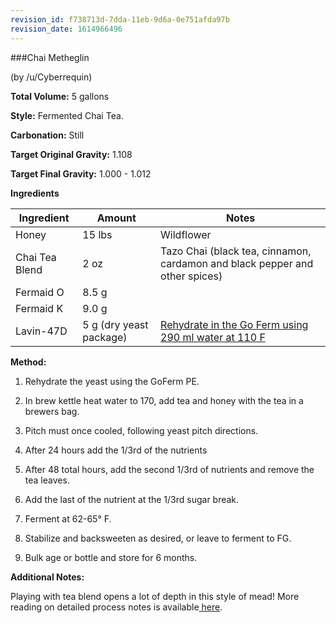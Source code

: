 ```yaml
---
revision_id: f738713d-7dda-11eb-9d6a-0e751afda97b
revision_date: 1614966496
---
```


###Chai Metheglin

(by /u/Cyberrequin)

**Total Volume:** 5 gallons

**Style:** Fermented Chai Tea.

**Carbonation:** Still

**Target Original Gravity:** 1.108

**Target Final Gravity:** 1.000 - 1.012

**Ingredients**

Ingredient| Amount | Notes
---|---|---
Honey | 15 lbs | Wildflower 
Chai Tea Blend| 2 oz | Tazo Chai (black tea, cinnamon, cardamon and black pepper and other spices)
Fermaid O | 8.5 g |
Fermaid K | 9.0 g | 
Lavin-47D | 5 g (dry yeast package) | [Rehydrate in the Go Ferm using 290 ml water at 110 F](http://www.scottlab.com/product-102.aspx)

**Method:**

1. Rehydrate the yeast using the GoFerm PE.

1. In brew kettle heat water to 170, add tea and honey with the tea in a brewers bag. 

1. Pitch must once cooled, following yeast pitch directions.

1. After 24 hours add the 1/3rd of the nutrients

1. After 48 total hours, add the second 1/3rd of nutrients and remove the tea leaves.

1. Add the last of the nutrient at the 1/3rd sugar break.

1. Ferment at 62-65° F.

1. Stabilize and backsweeten as desired, or leave to ferment to FG. 

1. Bulk age or bottle and store for 6 months.

**Additional Notes:**

Playing with tea blend opens a lot of depth in this style of mead! More reading on detailed process notes is available[ here](https://www.reddit.com/r/mead/wiki/process/process_summary).